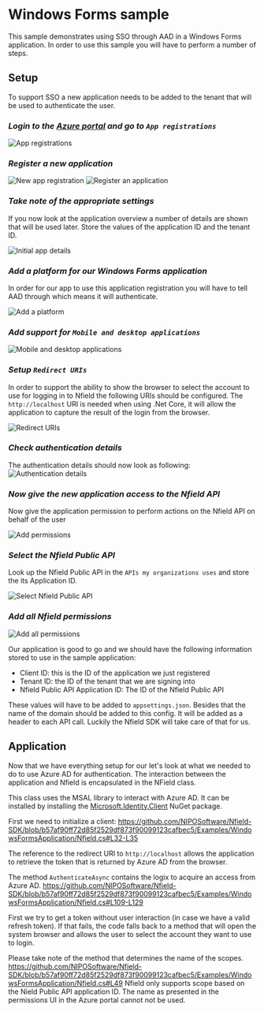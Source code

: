 # Windows Forms sample

This sample demonstrates using SSO through AAD in a Windows Forms application.
In order to use this sample you will have to perform a number of steps.

## Setup

To support SSO a new application needs to be added to the tenant that will be used to authenticate the user.

### _Login to the [Azure portal](https://portal.azure.com) and go to `App registrations`_

![App registrations](./images/AppRegistrations.png)

### _Register a new application_

![New app registration](./images/NewRegistration.png)
![Register an application](./images/RegisterApplication.png)

### _Take note of the appropriate settings_  

If you now look at the application overview a number of details are shown that will be used later.
Store the values of the application ID and the tenant ID.

![Initial app details](./images/InitialAppDetails.png)

### _Add a platform for our Windows Forms application_

In order for our app to use this application registration you will have to tell AAD through which means it will authenticate.

![Add a platform](./images/AddPlatform.png)

### _Add support for `Mobile and desktop applications`_
![Mobile and desktop applications](./images/AddMobileDesktopApplication.png)

### _Setup `Redirect URIs`_

In order to support the ability to show the browser to select the account to use for logging in to Nfield the following URIs should be configured. The `http://localhost` URI is needed when using .Net Core, it will allow the application to capture the result of the login from the browser.

![Redirect URIs](./images/RedirectUris.png)

### _Check authentication details_

The authentication details should now look as following:
![Authentication details](./images/AuthenticationAfterAddPlatform.png)

### _Now give the new application access to the Nfield API_

Now give the application permission to perform actions on the Nfield API on behalf of the user

![Add permissions](./images/AddPermission.png)

### _Select the Nfield Public API_

Look up the Nfield Public API in the `APIs my organizations uses` and store the its Application ID.

![Select Nfield Public API](./images/SelectNfieldPublicAPI.png)

### _Add all Nfield permissions_

![Add all permissions](./images/AddAllNfieldPublicAPIPermissions.png)

Our application is good to go and we should have the following information stored to use in the sample application:
- Client ID: this is the ID of the application we just registered
- Tenant ID: the ID of the tenant that we are signing into
- Nfield Public API Application ID: The ID of the Nfield Public API

These values will have to be added to `appsettings.json`.
Besides that the name of the domain should be added to this config.
It will be added as a header to each API call.
Luckily the Nfield SDK will take care of that for us.

## Application

Now that we have everything setup for our let's look at what we needed to do to use Azure AD for authentication.
The interaction between the application and Nfield is encapsulated in the NField class.

This class uses the MSAL library to interact with Azure AD.
It can be installed by installing the [Microsoft.Identity.Client](https://www.nuget.org/packages/Microsoft.Identity.Client/) NuGet package.

First we need to initialize a client:
https://github.com/NIPOSoftware/Nfield-SDK/blob/b57af90ff72d85f2529df873f90099123cafbec5/Examples/WindowsFormsApplication/Nfield.cs#L32-L35

The reference to the redirect URI to `http://localhost` allows the application to retrieve the token that is returned by Azure AD from the browser.

The method `AuthenticateAsync` contains the logix to acquire an access from Azure AD.
https://github.com/NIPOSoftware/Nfield-SDK/blob/b57af90ff72d85f2529df873f90099123cafbec5/Examples/WindowsFormsApplication/Nfield.cs#L109-L129

First we try to get a token without user interaction (in case we have a valid refresh token).
If that fails, the code falls back to a method that will open the system browser and allows the user to select the account they want to use to login.

Please take note of the method that determines the name of the scopes.
https://github.com/NIPOSoftware/Nfield-SDK/blob/b57af90ff72d85f2529df873f90099123cafbec5/Examples/WindowsFormsApplication/Nfield.cs#L49
Nfield only supports scope based on the Nield Public API application ID.
The name as presented in the permissions UI in the Azure portal cannot not be used.
